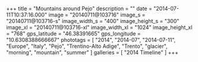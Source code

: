 +++
title = "Mountains around Pejo"
description = ""
date = "2014-07-11T10:37:16.000"
image = "20140711@103716"
image_s = "20140711@103716-s"
image_width_s = "400"
image_height_s = "300"
image_xl = "20140711@103716-xl"
image_width_xl = "1024"
image_height_xl = "768"
gps_latitude = "46.38391665"
gps_longitude = "10.6308388666667"
phototags = [ "2014", "2014-07", "2014-07-11", "Europe", "Italy", "Pejo", "Trentino-Alto Adige", "Trento", "glacier", "morning", "mountain", "summer" ]
galleries = [ "2014 Timeline" ]
+++
